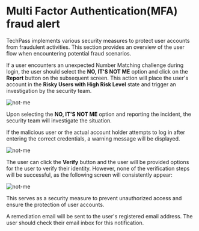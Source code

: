 # Multi Factor Authentication(MFA) fraud alert
TechPass implements various security measures to protect user accounts from fraudulent activities. This section provides an overview of the user flow when encountering potential fraud scenarios.

If a user encounters an unexpected Number Matching challenge during login, the user should select the **NO, IT'S NOT ME** option and click on the **Report** button on the subsequent screen. This action will place the user's account in the **Risky Users with High Risk Level** state and trigger an investigation by the security team.

![not-me](/assets/images/mfa-fraud/unexpected-no.png)

Upon selecting the **NO, IT'S NOT ME** option and reporting the incident, the security team will investigate the situation.

If the malicious user or the actual account holder attempts to log in after entering the correct credentials, a warning message will be displayed. 

![not-me](/assets/images/mfa-fraud/acc-risk.png)

The user can click the **Verify** button and the user will be provided options for the user to verify their identity. However, none of the verification steps will be successful, as the following screen will consistently appear:

![not-me](/assets/images/mfa-fraud/request-denied.png)

This serves as a security measure to prevent unauthorized access and ensure the protection of user accounts.

A remediation email will be sent to the user's registered email address. The user should check their email inbox for this notification.